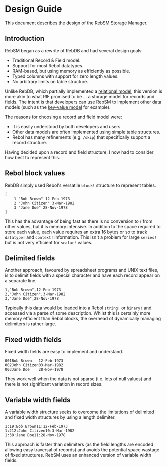 # Design Guide
This document describes the design of the RebSM Storage Manager.

## Introduction

RebSM began as a rewrite of RebDB and had several design goals:

- Traditional Record & Field model.
- Support for most Rebol datatypes.
- RAM-based, but using memory as efficiently as possible.
- Typed columns with support for zero length values.
- No arbitrary limits on table structure.

Unlike RebDB, which partially implemented a [relational model](http://en.wikipedia.org/wiki/Relational_model), this version is more akin to what RIF promised to be ... a storage model for records and fields. The intent is that developers can use RebSM to implement other data models (such as the [key-value model](https://en.wikipedia.org/wiki/Key-value_database) for example).

The reasons for choosing a record and field model were:

- It is easily understood by both developers and users.
- Other data models are often implemented using simple table structures.
- Rebol has many refinements (e.g. `/skip`) that specifically support a record structure.

Having decided upon a record and field structure, I now had to consider how best to represent this.

## Rebol block values

RebDB simply used Rebol's versatile `block!` structure to represent tables.

	[
		1 "Bob Brown" 12-Feb-1973
		2 "John Citizen" 3-Mar-1982
		3 "Jane Doe" 28-Nov-1978
	]

This has the advantage of being fast as there is no conversion to / from other values, but it is memory intensive. In addition to the space required to store each value, each value requires an extra 16 bytes or so to track `datatype!` and `context!` information. This isn't a problem for large `series!` but is not very efficient for `scalar!` values.

## Delimited fields

Another approach, favoured by spreadsheet programs and UNIX text files, is to delimit fields with a special character and have each record appear on a separate line.

	1,"Bob Brown",12-Feb-1973
	2,"John Citizen",3-Mar-1982
	3,"Jane Doe",28-Nov-1978

Typically this data would be loaded into a Rebol `string!` or `binary!` and accessed via a parse of some description. Whilst this is certainly more memory efficient than Rebol blocks, the overhead of dynamically managing delimiters is rather large.

## Fixed width fields

Fixed width fields are easy to implement and understand.

	001Bob Brown   12-Feb-1973
	002John Citizen03-Mar-1982
	003Jane Doe    28-Nov-1978

They work well when the data is not sparse (i.e. lots of null values) and there is not significant variation in record sizes.

## Variable width fields

A variable width structure seeks to overcome the limitations of delimited and fixed width structures by using a length delimiter.

	1:19:Bob Brown11:12-Feb-1973
	1:212:John Citizen10:3-Mar-1982
	1:38:Jane Doe11:28-Nov-1978

This approach is faster than delimiters (as the field lengths are encoded allowing easy traversal of records) and avoids the potential space wastage of fixed structures. RebSM uses an enhanced version of variable width fields.